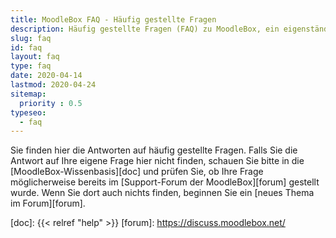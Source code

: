 ```yaml
---
title: MoodleBox FAQ - Häufig gestellte Fragen
description: Häufig gestellte Fragen (FAQ) zu MoodleBox, ein eigenständiges kleines und kostengünstiges mobiles Gerät, mit einem WLAN-Access Point und einem voll ausgestatteten Moodle-Server, das ohne Internet funktioniert.
slug: faq
id: faq
layout: faq
type: faq
date: 2020-04-14
lastmod: 2020-04-24
sitemap:
  priority : 0.5
typeseo:
  - faq
---
```

Sie finden hier die Antworten auf häufig gestellte Fragen. Falls Sie die Antwort auf Ihre eigene Frage hier nicht finden, schauen Sie bitte in die [MoodleBox-Wissenbasis][doc] und prüfen Sie, ob Ihre Frage möglicherweise bereits im [Support-Forum der MoodleBox][forum] gestellt wurde. Wenn Sie dort auch nichts finden, beginnen Sie ein [neues Thema im Forum][forum].

  [doc]: {{< relref "help" >}}
  [forum]: https://discuss.moodlebox.net/
